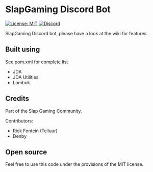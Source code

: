 # SlapGaming Discord Bot
[![License: MIT](https://img.shields.io/badge/License-MIT-yellow.svg)](https://opensource.org/licenses/MIT)
[![Discord](https://discordapp.com/api/guilds/276858200853184522/widget.png)](https://discord.gg/wZes6v4)

SlapGaming Discord bot, please have a look at the wiki for features.

## Built using
See pom.xml for complete list
* JDA
* JDA Utilities
* Lombok

## Credits 
Part of the Slap Gaming Community.

Contributors:
- Rick Fontein (Telluur)
- Denby

## Open source
Feel free to use this code under the provisions of the MIT license. 
